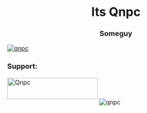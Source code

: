 <h1 align="center">Its Qnpc</h1>
<h3 align="center">Someguy</h3>

<p align="left"> <a href="https://github.com/ryo-ma/github-profile-trophy"><img src="https://github-profile-trophy.vercel.app/?username=qnpc" alt="qnpc" /></a> </p>


<h3 align="left">Support:</h3>
<p><a href="https://www.buymeacoffee.com/Qnpc"> <img align="left" src="https://cdn.buymeacoffee.com/buttons/v2/default-yellow.png" height="50" width="210" alt="Qnpc" /></a></p><br><br>

<p><img align="center" src="https://github-readme-streak-stats.herokuapp.com/?user=qnpc&" alt="qnpc" /></p>

